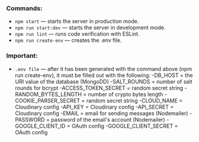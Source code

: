 ### Commands:

- `npm start` &mdash; starts the server in production mode.
- `npm run start:dev` &mdash; starts the server in development mode.
- `npm run lint` &mdash; runs code verification with ESLint.
- `npm run create-env` &mdash; creates the .env file.

### Important:

- `.env file` &mdash; after it has been generated with the command above (npm run create-env), it must be filled out with the following:
  -DB_HOST = the URI value of the database (MongoDD)
  -SALT_ROUNDS = number of salt rounds for bcrypt
  -ACCESS_TOKEN_SECRET = random secret string
  -RANDOM_BYTES_LENGTH = number of crypto bytes length
  -COOKIE_PARSER_SECRET = random secret string
  -CLOUD_NAME = Cloudinary config
  -API_KEY = Cloudinary config
  -API_SECRET = Cloudinary config
  -EMAIL = email for sending messages (Nodemailer)
  -PASSWORD = password of the email's account (Nodemailer)
  -GOOGLE_CLIENT_ID = OAuth config
  -GOOGLE_CLIENT_SECRET = OAuth config
